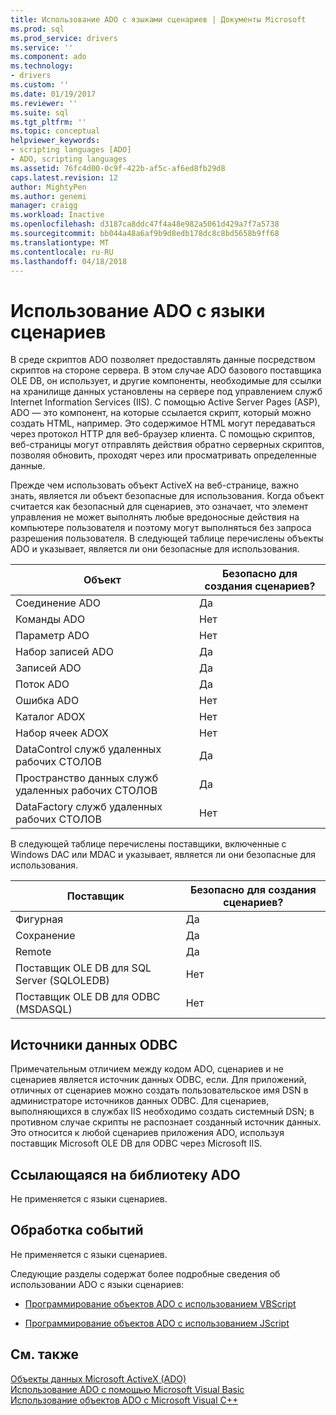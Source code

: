 ```yaml
---
title: Использование ADO с языками сценариев | Документы Microsoft
ms.prod: sql
ms.prod_service: drivers
ms.service: ''
ms.component: ado
ms.technology:
- drivers
ms.custom: ''
ms.date: 01/19/2017
ms.reviewer: ''
ms.suite: sql
ms.tgt_pltfrm: ''
ms.topic: conceptual
helpviewer_keywords:
- scripting languages [ADO]
- ADO, scripting languages
ms.assetid: 76fc4d00-0c9f-422b-af5c-af6ed8fb29d8
caps.latest.revision: 12
author: MightyPen
ms.author: genemi
manager: craigg
ms.workload: Inactive
ms.openlocfilehash: d3187ca8ddc47f4a48e982a5061d429a7f7a5738
ms.sourcegitcommit: bb044a48a6af9b9d8edb178dc8c8bd5658b9ff68
ms.translationtype: MT
ms.contentlocale: ru-RU
ms.lasthandoff: 04/18/2018
---
```

# <a name="using-ado-with-scripting-languages"></a>Использование ADO с языки сценариев
В среде скриптов ADO позволяет предоставлять данные посредством скриптов на стороне сервера. В этом случае ADO базового поставщика OLE DB, он использует, и другие компоненты, необходимые для ссылки на хранилище данных установлены на сервере под управлением служб Internet Information Services (IIS). С помощью Active Server Pages (ASP), ADO — это компонент, на которые ссылается скрипт, который можно создать HTML, например. Это содержимое HTML могут передаваться через протокол HTTP для веб-браузер клиента. С помощью скриптов, веб-страницы могут отправлять действия обратно серверных скриптов, позволяя обновить, проходят через или просматривать определенные данные.  
  
 Прежде чем использовать объект ActiveX на веб-странице, важно знать, является ли объект безопасные для использования. Когда объект считается как безопасный для сценариев, это означает, что элемент управления не может выполнять любые вредоносные действия на компьютере пользователя и поэтому могут выполняться без запроса разрешения пользователя. В следующей таблице перечислены объекты ADO и указывает, является ли они безопасные для использования.  
  
|Объект|Безопасно для создания сценариев?|  
|------------|-------------------------|  
|Соединение ADO|Да|  
|Команды ADO|Нет|  
|Параметр ADO|Нет|  
|Набор записей ADO|Да|  
|Записей ADO|Да|  
|Поток ADO|Да|  
|Ошибка ADO|Нет|  
|Каталог ADOX|Нет|  
|Набор ячеек ADOX|Нет|  
|DataControl служб удаленных рабочих СТОЛОВ|Да|  
|Пространство данных служб удаленных рабочих СТОЛОВ|Да|  
|DataFactory служб удаленных рабочих СТОЛОВ|Нет|  
  
 В следующей таблице перечислены поставщики, включенные с Windows DAC или MDAC и указывает, является ли они безопасные для использования.  
  
|Поставщик|Безопасно для создания сценариев?|  
|--------------|-------------------------|  
|Фигурная|Да|  
|Сохранение|Да|  
|Remote|Да|  
|Поставщик OLE DB для SQL Server (SQLOLEDB)|Нет|  
|Поставщик OLE DB для ODBC (MSDASQL)|Нет|  
  
## <a name="odbc-data-sources"></a>Источники данных ODBC  
 Примечательным отличием между кодом ADO, сценариев и не сценариев является источник данных ODBC, если. Для приложений, отличных от сценариев можно создать пользовательское имя DSN в администраторе источников данных ODBC. Для сценариев, выполняющихся в службах IIS необходимо создать системный DSN; в противном случае скрипты не распознает созданный источник данных. Это относится к любой сценариев приложения ADO, используя поставщик Microsoft OLE DB для ODBC через Microsoft IIS.  
  
## <a name="referencing-the-ado-library"></a>Ссылающаяся на библиотеку ADO  
 Не применяется с языки сценариев.  
  
## <a name="handling-events"></a>Обработка событий  
 Не применяется с языки сценариев.  
  
 Следующие разделы содержат более подробные сведения об использовании ADO с языки сценариев:  
  
-   [Программирование объектов ADO с использованием VBScript](../../../ado/guide/appendixes/vbscript-ado-programming.md)  
  
-   [Программирование объектов ADO с использованием JScript](../../../ado/guide/appendixes/jscript-ado-programming.md)  
  
## <a name="see-also"></a>См. также  
 [Объекты данных Microsoft ActiveX (ADO)](../../../ado/microsoft-activex-data-objects-ado.md)   
 [Использование ADO с помощью Microsoft Visual Basic](../../../ado/guide/appendixes/using-ado-with-microsoft-visual-basic.md)   
 [Использование объектов ADO с Microsoft Visual C++](../../../ado/guide/appendixes/using-ado-with-microsoft-visual-c.md)   
